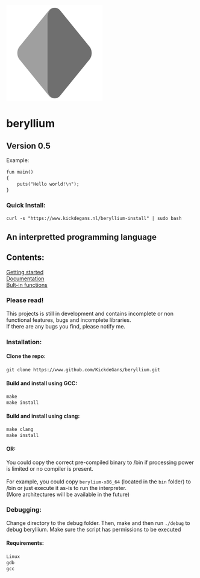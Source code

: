 <img src="Beryllium-Logo.png" width="256"></img>
# beryllium
## Version 0.5<br>

Example:
```beryllium
fun main()
{
    puts("Hello world!\n");
}
```

### Quick Install:
```shell
curl -s "https://www.kickdegans.nl/beryllium-install" | sudo bash
```

## An interpretted programming language

## Contents:
[Getting started](https://github.com/KickdeGans/beryllium/wiki)
<br>
[Documentation](https://github.com/KickdeGans/beryllium/wiki/Documentation)
<br>
[Bult-in functions](https://github.com/KickdeGans/beryllium/wiki/Built-in-functions)
<br>
### Please read!
This projects is still in development and contains incomplete or non functional features, bugs and incomplete libraries.<br>
If there are any bugs you find, please notify me.<br>

### Installation:
#### Clone the repo:
```shell
git clone https://www.github.com/KickdeGans/beryllium.git
```
#### Build and install using GCC:
```shell
make
make install
```
#### Build and install using clang:
```shell
make clang
make install
```

#### OR:
You could copy the correct pre-compiled binary to /bin if processing power is limited or no compiler is present.<br><br>
For example, you could copy ```berylium-x86_64``` (located in the ```bin``` folder) to /bin or just execute it as-is to run the interpreter.<br>
(More architectures will be available in the future)<br>

### Debugging:
Change directory to the debug folder.
Then, make and then run ```./debug``` to debug beryllium.
Make sure the script has permissions to be executed
#### Requirements:
```Text
Linux
gdb
gcc
```
